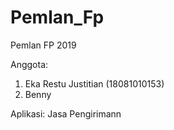 # Pemlan_Fp
Pemlan FP 2019

Anggota:
1. Eka Restu Justitian (18081010153)
2. Benny


Aplikasi: Jasa Pengirimann
